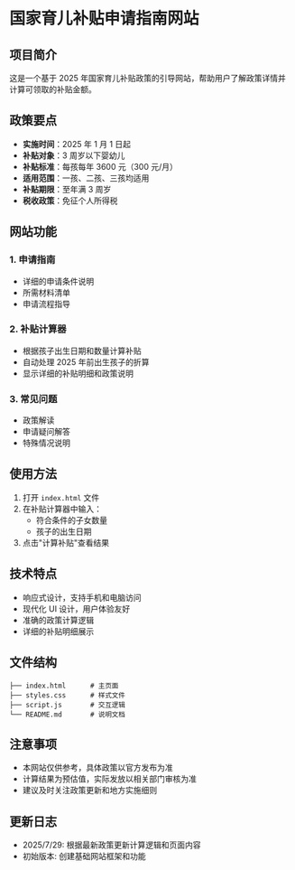 # 国家育儿补贴申请指南网站

## 项目简介

这是一个基于 2025 年国家育儿补贴政策的引导网站，帮助用户了解政策详情并计算可领取的补贴金额。

## 政策要点

- **实施时间**：2025 年 1 月 1 日起
- **补贴对象**：3 周岁以下婴幼儿
- **补贴标准**：每孩每年 3600 元（300 元/月）
- **适用范围**：一孩、二孩、三孩均适用
- **补贴期限**：至年满 3 周岁
- **税收政策**：免征个人所得税

## 网站功能

### 1. 申请指南

- 详细的申请条件说明
- 所需材料清单
- 申请流程指导

### 2. 补贴计算器

- 根据孩子出生日期和数量计算补贴
- 自动处理 2025 年前出生孩子的折算
- 显示详细的补贴明细和政策说明

### 3. 常见问题

- 政策解读
- 申请疑问解答
- 特殊情况说明

## 使用方法

1. 打开 `index.html` 文件
2. 在补贴计算器中输入：
   - 符合条件的子女数量
   - 孩子的出生日期
3. 点击"计算补贴"查看结果

## 技术特点

- 响应式设计，支持手机和电脑访问
- 现代化 UI 设计，用户体验友好
- 准确的政策计算逻辑
- 详细的补贴明细展示

## 文件结构

```
├── index.html      # 主页面
├── styles.css      # 样式文件
├── script.js       # 交互逻辑
└── README.md       # 说明文档
```

## 注意事项

- 本网站仅供参考，具体政策以官方发布为准
- 计算结果为预估值，实际发放以相关部门审核为准
- 建议及时关注政策更新和地方实施细则

## 更新日志

- 2025/7/29: 根据最新政策更新计算逻辑和页面内容
- 初始版本: 创建基础网站框架和功能
